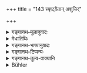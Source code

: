 +++
title = "143 स्पृष्ट्वैतान् अशुचिर्"

+++

<details><summary>गङ्गानथ-मूलानुवादः</summary>

Having touched these, while impure, he shall always wipe with water, with his palm, his sense-organs, as also his limbs and the navel.—(143)
</details>

<details><summary>मेधातिथिः</summary>

अविशेषवचने ऽपि **प्राणाश्** चक्षुरादय एव मूर्धन्या उच्यन्ते । प्राणशब्दश् चक्षुरादिवचनो वेदे प्राणसंभव उपनिषदि दृश्यते । **गात्राणि** अंसजानुपादादीनि । **पाणितलेना**पो गृहीत्वा स्पृशेत् ॥ ४.१४३ ॥
</details>

<details><summary>गङ्गानथ-भाष्यानुवादः</summary>

Though the text uses the general term ‘sense-organs,’ yet what are meant are the eyes and the other organs located in the head. The term ‘*prāṇa*’ is found to be used in the sense of *sense-organs* in the Veda, where, in the *Upaniṣads*, the origin of sense-organs has been described.

‘*Limbs*’—ankles, knees, feet, and so forth.

‘*With the palm*’ he shall take up water and then touch the organs &c.—(143)
</details>

<details><summary>गङ्गानथ-टिप्पन्यः</summary>

This verse is quoted in *Aparārka* (p, 231), which explains that the
term *prāṇa* here indicates the holes in the head, which form the loci
of the ‘breaths’,—the term ‘*gātra*’ indicates the chest, the head and
the shoulders, the touching whereof has been described as
purificatory;—and adds that the ‘touching’ here laid down is for the
purposes of purification.

It is also quoted in *Mitākṣarā* (on 1.155) as laying down the
purificatory act to be done after water-sipping;—and in
*Nityācāropaddhati* (p. 36), as laying down the expiation for looking by
chance at the things mentioned.
</details>

<details><summary>गङ्गानथ-तुल्य-वाक्यानि</summary>

*Āpastamba-Dharmasūtra* (1.16.14).—‘On dreaming, or sneezing, or
touching a horse, or blood or hairs, or fire or cows or Brāhmaṇas or a
woman; or on going over a long journey, or on touching an unclean thing,
or a man unawares, or on wearing the loin-cloth,—he shall touch water.’
</details>

<details><summary>Bühler</summary>

143	If he has touched these, while impure, let him always sprinkle with his hand water on the organs of sensation, all his limbs, and the navel.
</details>
